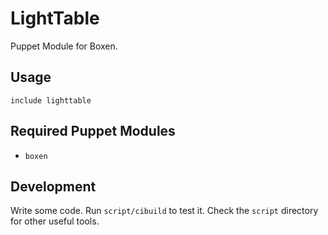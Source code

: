# LightTable
Puppet Module for Boxen.

## Usage

```puppet
include lighttable
```

## Required Puppet Modules

* `boxen`

## Development

Write some code. Run `script/cibuild` to test it. Check the `script`
directory for other useful tools.
